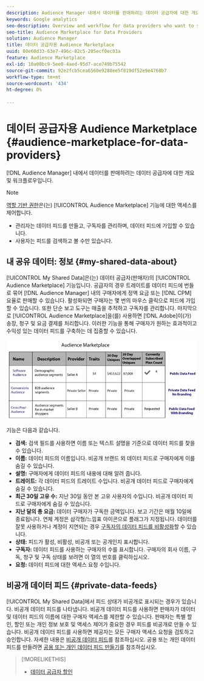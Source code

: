 ```yaml
---
description: Audience Manager 내에서 데이터를 판매하려는 데이터 공급자에 대한 개요 및 워크플로우입니다.
keywords: Google analytics
seo-description: Overview and workflow for data providers who want to sell data from within Audience Manager.
seo-title: Audience Marketplace for Data Providers
solution: Audience Manager
title: 데이터 공급자용 Audience Marketplace
uuid: 80e60d33-63e7-496c-82c5-205ecf0ec03a
feature: Audience Marketplace
exl-id: 10a00bc9-5ee0-4aed-95d7-ace749b75542
source-git-commit: 92e2fcb5cea6560e9288ee5f819df52e9e4768b7
workflow-type: tm+mt
source-wordcount: '434'
ht-degree: 0%

---
```


# 데이터 공급자용 Audience Marketplace {#audience-marketplace-for-data-providers}

[!DNL Audience Manager] 내에서 데이터를 판매하려는 데이터 공급자에 대한 개요 및 워크플로우입니다.

<!-- c_marketplace_provider.xml -->

>[!NOTE]
>
>[역할 기반 권한](../../../reporting/reports-dashboard.md)은(는) [!UICONTROL Audience Marketplace] 기능에 대한 액세스를 제어합니다.
>
>* 관리자는 데이터 피드를 만들고, 구독자를 관리하며, 데이터 피드에 가입할 수 있습니다.
>* 사용자는 피드를 검색하고 볼 수만 있습니다.

## 내 공유 데이터: 정보 {#my-shared-data-about}

[!UICONTROL My Shared Data]은(는) 데이터 공급자(판매자)의 [!UICONTROL Audience Marketplace] 기능입니다. 공급자의 경우 트레이트를 데이터 피드에 번들로 묶어 [!DNL Audience Manager] 내의 구매자에게 정액 요금 또는 [!DNL CPM] 요율로 판매할 수 있습니다. 활성화되면 구매자는 몇 번의 마우스 클릭으로 피드에 가입할 수 있습니다. 또한 단순 보고 도구는 매출을 추적하고 구독자를 관리합니다. 마지막으로 [!UICONTROL Audience Marketplace]을(를) 사용하면 [!DNL Adobe]이(가) 송장, 청구 및 요금 결제를 처리합니다. 이러한 기능을 통해 구매자가 원하는 효과적이고 수익성 있는 데이터 피드를 구축하는 데 집중할 수 있습니다.

![](assets/seller_marketplace.png)

<!-- c_myshared_data.xml -->

기능은 다음과 같습니다.

* **검색:** 검색 필드를 사용하면 이름 또는 텍스트 설명을 기준으로 데이터 피드를 찾을 수 있습니다.
* **이름:** 데이터 피드의 이름입니다. 비공개 브랜드 외 데이터 피드로 구매자에게 이를 숨길 수 있습니다.
* **설명:** 구매자에게 데이터 피드의 내용에 대해 알려 줍니다.
* **트레이트:** 각 데이터 피드의 트레이트 수입니다. 비공개 데이터 피드로 구매자에게 숨길 수 있습니다.
* **최근 30일 고유 수:** 지난 30일 동안 본 고유 사용자의 수입니다. 비공개 데이터 피드로 구매자에게 숨길 수 있습니다.
* **지난 달의 총 요금:** 데이터 구매자가 구독한 금액입니다. 보고 기간은 매월 10일에 종료됩니다. 연체 계정은 삼각형/느낌표 아이콘으로 플래그가 지정됩니다. 데이터를 잘못 사용하거나 계정이 지연되는 경우 [구독자의 데이터 피드를 비활성화](../../../features/audience-marketplace/marketplace-data-providers/marketplace-create-manage-feeds.md#deactivate-data-feed)할 수 있습니다.
* **상태:** 피드가 활성, 비활성, 비공개 또는 공개인지 표시합니다.
* **구독자:** 데이터 피드를 사용하는 구매자의 수를 표시합니다. 구매자의 회사 이름, 구독, 청구 및 구독 상태를 보려면 이 열의 번호를 클릭하십시오.
* **요청:** 데이터 피드에 대한 액세스 요청 수입니다.

## 비공개 데이터 피드 {#private-data-feeds}

[!UICONTROL My Shared Data]에서 피드 상태가 비공개로 표시되는 경우가 있습니다. 비공개 데이터 피드를 나타냅니다. 비공개 데이터 피드를 사용하면 판매자가 데이터 및 데이터 피드의 이름에 대한 구매자 액세스를 제한할 수 있습니다. 판매자는 특별 할인, 할인 또는 개인 정보 보호 및 액세스 제어가 중요한 경우 피드를 비공개로 만들 수 있습니다. 비공개 데이터 피드를 사용하면 제공자는 모든 구매자 액세스 요청을 검토하고 승인합니다. 자세한 내용은 [비공개 데이터 피드](../../../features/audience-marketplace/marketplace-private-feeds.md)를 참조하십시오. 공용 또는 개인 데이터 피드를 만들려면 [공용 또는 개인 데이터 피드 만들기](../../../features/audience-marketplace/marketplace-data-providers/marketplace-create-manage-feeds.md#create-public-private-data-feed)를 참조하십시오.

>[!MORELIKETHIS]
>
>* [데이터 공급자 할인](../../../features/audience-marketplace/marketplace-data-providers/marketplace-create-manage-feeds.md#discounts)
